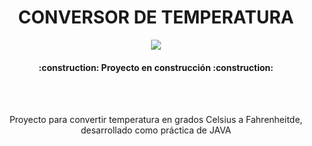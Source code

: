 <h1 align="center"> CONVERSOR DE TEMPERATURA </h1>
<p align="center">
   <img src="https://img.shields.io/badge/STATUS-EN%20DESAROLLO-green">
</p>
<h4 align="center">
:construction: Proyecto en construcción :construction:
</h4>
<br><br>
<p align="center"> Proyecto para convertir temperatura en grados Celsius a Fahrenheitde, desarrollado como práctica de JAVA
</p>
